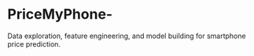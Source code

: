 # PriceMyPhone-
Data exploration, feature engineering, and model building for smartphone price prediction.
